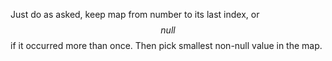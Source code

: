 Just do as asked, keep map from number to its last index, or $$null$$ if it occurred more than once.  Then pick smallest non-null value in the map.
